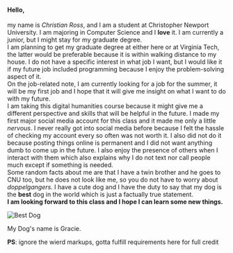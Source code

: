 #### Hello,  
my name is _Christian Ross_, and I am a student at Christopher Newport University. I am majoring in Computer Science and I **love** it. I am currently a junior, but I might stay for my graduate degree.  
I am planning to get my graduate degree at either here or at Virginia Tech, the latter would be preferable because it is within walking distance to my house. I do not have a specific interest in what job I want, but I would like it if my future job included programming because I enjoy the problem-solving aspect of it.  
On the job-related note, I am currently looking for a job for the summer, it will be my first job and I hope that it will give me insight on what I want to do with my future.  
I am taking this digital humanities course because it might give me a different perspective and skills that will be helpful in the future. I made my first major social media
account for this class and it made me only a little _nervous_. I never really got into social media before because I felt the hassle of checking my account every so often was
not worth it. I also did not do it because posting things online is permanent and I did not want anything dumb to come up in the future. I also enjoy the presence of others
when I interact with them which also explains why I do not text nor call people much except if something is needed.  
Some random facts about me are that I have a twin brother and he goes to CNU too, but he does not look like me, so you do not have to worry about _doppelgangers_. I have a cute dog and I have the duty to say that my dog is the **best** dog in the world which is just a factually true statement.  
**I am looking forward to this class and I hope I can learn some new things.**


![Best Dog][Dog]

My Dog's name is Gracie.

**PS**: ignore the wierd markups, gotta fulfill requirements here for full credit

[Dog]: https://christianross18.github.io/Blogs/images/V__572C.jpg
